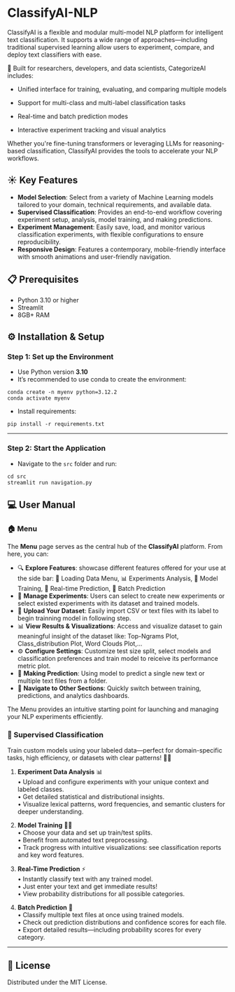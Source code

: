 # ClassifyAI-NLP

ClassifyAI is a flexible and modular multi-model NLP platform for intelligent text classification. It supports a wide range of approaches—including traditional supervised learning allow users to experiment, compare, and deploy text classifiers with ease.

🧠 Built for researchers, developers, and data scientists, CategorizeAI includes:

- Unified interface for training, evaluating, and comparing multiple models

- Support for multi-class and multi-label classification tasks

- Real-time and batch prediction modes

- Interactive experiment tracking and visual analytics

Whether you're fine-tuning transformers or leveraging LLMs for reasoning-based classification, ClassifyAI provides the tools to accelerate your NLP workflows.

## ☀️ Key Features

- **Model Selection**: Select from a variety of Machine Learning models tailored to your domain, technical requirements, and available data.
- **Supervised Classification**: Provides an end-to-end workflow covering experiment setup, analysis, model training, and making predictions.
- **Experiment Management**: Easily save, load, and monitor various classification experiments, with flexible configurations to ensure reproducibility.
- **Responsive Design**: Features a contemporary, mobile-friendly interface with smooth animations and user-friendly navigation.

## 📋 Prerequisites

- Python 3.10 or higher
- Streamlit
- 8GB+ RAM 


## ⚙️ Installation & Setup

### Step 1: Set up the Environment

- Use Python version **3.10**
- It’s recommended to use conda to create the environment:

```
conda create -n myenv python=3.12.2
conda activate myenv
```

- Install requirements:

```
pip install -r requirements.txt
```

---

### Step 2: **Start the Application**

- Navigate to the `src` folder and run:

```
cd src
streamlit run navigation.py
```

## 💻 User Manual

### 🏠 Menu

The **Menu** page serves as the central hub of the **ClassifyAI** platform. From here, you can:

* 🔍 **Explore Features**: showcase different features offered for your use at the side bar: 💾 Loading Data Menu, 📊 Experiments Analysis, 🧠 Model Training, 🚀 Real-time Prediction, 📂 Batch Prediction
* 💽 **Manage Experiments**: Users can select to create new experiments or select existed experiments with its dataset and trained models. 
* 📁 **Upload Your Dataset**: Easily import CSV or text files with its label to begin trainning model in following step.
* 📊 **View Results & Visualizations**: Access and visualize dataset to gain meaningful insight of the dataset like: Top-Ngrams Plot, Class_distribution Plot, Word Clouds Plot,...
* ⚙️ **Configure Settings**: Customize test size split, select models and classification preferences and train model to reiceive its performance metric plot.
* 🚀 **Making Prediction**: Using model to predict a single new text or multiple text files from a folder. 
* 📌 **Navigate to Other Sections**: Quickly switch between training, predictions, and analytics dashboards.

The Menu provides an intuitive starting point for launching and managing your NLP experiments efficiently.

### 🎯 Supervised Classification

Train custom models using your labeled data—perfect for domain-specific tasks, high efficiency, or datasets with clear patterns! 🚀🤖

1. **Experiment Data Analysis** 📊  
   • Upload and configure experiments with your unique context and labeled classes.  
   • Get detailed statistical and distributional insights.  
   • Visualize lexical patterns, word frequencies, and semantic clusters for deeper understanding.

2. **Model Training** 🏋️‍♂️  
   • Choose your data and set up train/test splits.  
   • Benefit from automated text preprocessing.  
   • Track progress with intuitive visualizations: see classification reports and key word features.

3. **Real-Time Prediction** ⚡  
   • Instantly classify text with any trained model.  
   • Just enter your text and get immediate results!  
   • View probability distributions for all possible categories.

4. **Batch Prediction** 📂  
   • Classify multiple text files at once using trained models.  
   • Check out prediction distributions and confidence scores for each file.  
   • Export detailed results—including probability scores for every category.

---

## 📄 License

Distributed under the MIT License. 
